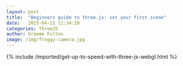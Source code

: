 ```yaml
---
layout: post
title:  "Beginners guide to three.js: set your first scene"
date:   2015-04-21 11:34:20
categories: ThreeJS
author: Graeme Fulton
image: /img/froggy-camera.jpg
---
```

{% include /imported/get-up-to-speed-with-three-js-webgl.html %}
